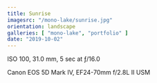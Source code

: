 ```yaml
---
title: Sunrise
imagesrc: "/mono-lake/sunrise.jpg"
orientation: landscape
galleries: [ "mono-lake", "portfolio" ]
date: "2019-10-02"
---
```


ISO 100, 31.0 mm, 5 sec at ƒ/16.0

Canon EOS 5D Mark IV, EF24-70mm f/2.8L II USM
